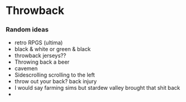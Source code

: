 # Throwback

### Random ideas
- retro RPGS (ultima)
- black & white or green & black
- throwback jerseys??
- Throwing back a beer
- cavemen
- Sidescrolling scrolling to the left
- throw out your back? back injury
- I would say farming sims but stardew valley brought that shit back
- 